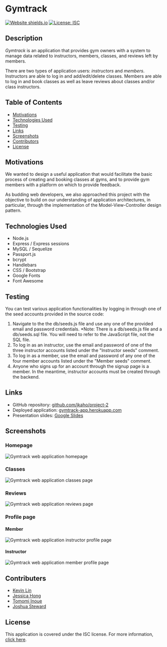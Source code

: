 # Gymtrack

[![Website shields.io](https://img.shields.io/website-up-down-green-red/http/shields.io.svg)](http://shields.io/)
[![License: ISC](https://img.shields.io/badge/License-ISC-blue.svg)](https://opensource.org/licenses/ISC)


## Description 

*Gymtrack* is an application that provides gym owners with a system to manage data related to instructors, members, classes, and reviews left by members.

There are two types of application users: *instructors* and *members*. Instructors are able to log in and add/edit/delete classes. Members are able to log in and book classes as well as leave reviews about classes and/or class instructors.  

## Table of Contents 

- [Motivations](#Motivations)
- [Technologies Used](#Technologies-Used)
- [Testing](#Testing)
- [Links](#Links)
- [Screenshots](#Screenshots)
- [Contributors](#Contributors)
- [License](#License)

## Motivations 

We wanted to design a useful application that would facilitate the basic process of creating and booking classes at gyms, and to provide gym members with a platform on which to provide feedback.

As budding web developers, we also approached this project with the objective to build on our understanding of application architectures, in particular, through the implementation of the Model-View-Controller design pattern. 

## Technologies Used

- Node.js 
- Express / Express sessions 
- MySQL / Sequelize 
- Passport.js
- bcrypt
- Handlebars 
- CSS / Bootstrap
- Google Fonts
- Font Awesome 


## Testing 

You can test various application functionalities by logging in through one of the seed accounts provided in the source code:
1. Navigate to the the db/seeds.js file and use any one of the provided email and password credentials.
*Note: There is a db/seeds.js file and a db/seeds.sql file. You will need to refer to the JavaScript file, not the SQL file.
2. To log in as an instructor, use the email and password of one of the three instructor accounts listed under the "Instructor seeds" comment.
3. To log in as a member, use the email and password of any one of the four member accounts listed under the "Member seeds" comment. 
4. Anyone who signs up for an account through the signup page is a member. In the meantime, instructor accounts must be created through the backend. 

## Links 

- GitHub repository: [github.com/jkaho/project-2](https://github.com/jkaho/project-2)
- Deployed application: [gymtrack-app.herokuapp.com](https://gymtrack-app.herokuapp.com/)
- Presentation slides: [Google Slides](https://docs.google.com/presentation/d/1Fq8ysZkSJzhZkVIfUYoRk6_kMDduu-L-Hf_VRpZTnmg/edit?usp=sharing)

## Screenshots 

### Homepage
![Gymtrack web application homepage](public/images/readme/readme-home.png)

### Classes 
![Gymtrack web application classes page](public/images/readme/readme-classes.png)

### Reviews
![Gymtrack web application reviews page](public/images/readme/readme-reviews.png)

### Profile page 

#### Member  
![Gymtrack web application instructor profile page](public/images/readme/readme-profile-member.png)

#### Instructor 
![Gymtrack web application member profile page](public/images/readme/readme-profile-instructor.png)

## Contributers 

- [Kevin Lin](https://github.com/klin4994)
- [Jessica Hong](https://github.com/jkaho)
- [Tomomi Inoue](https://github.com/Chib1co)
- [Joshua Steward](https://github.com/JoshSteward)

## License 

This application is covered under the ISC license.
For more information, [click here](https://opensource.org/licenses/ISC).
